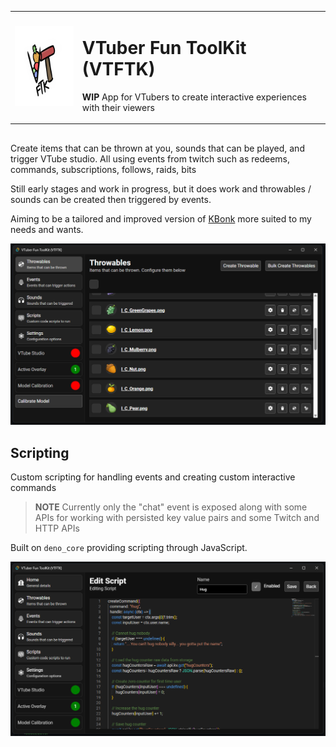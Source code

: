 <table width="100%">
<tr>
<td><img src="./app-icon.png" width="128px" height="128px"> 
</td>
<td>
<h1>VTuber Fun ToolKit (VTFTK)</h1>
<p><b>WIP</b> App for VTubers to create interactive experiences with their viewers
</p>
</td>
</tr>
</table>

## 

Create items that can be thrown at you, sounds that can be played, and trigger VTube studio. All using events from twitch such as redeems, commands, subscriptions, follows, raids, bits

Still early stages and work in progress, but it does work and throwables / sounds can be created then triggered by events.

Aiming to be a tailored and improved version of [KBonk](https://github.com/typeou/karasubonk) more suited to my needs and wants.

![Throwables](./docs/throwables.png)

## Scripting 

Custom scripting for handling events and creating custom interactive commands

> **NOTE**
> Currently only the "chat" event is exposed along with some APIs for working with persisted key value pairs and some Twitch and HTTP APIs


Built on `deno_core` providing scripting through JavaScript.


![Scripting](./docs/scripts.png)
